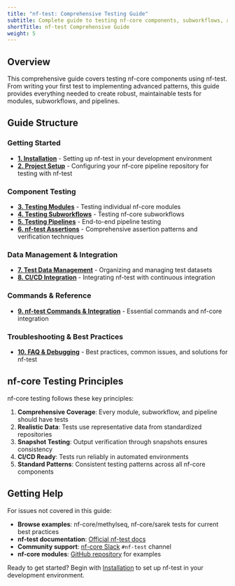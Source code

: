 ```yaml
---
title: "nf-test: Comprehensive Testing Guide"
subtitle: Complete guide to testing nf-core components, subworkflows, and pipelines with nf-test
shortTitle: nf-test Comprehensive Guide
weight: 5
---
```


## Overview

This comprehensive guide covers testing nf-core components using nf-test. From writing your first test to implementing advanced patterns, this guide provides everything needed to create robust, maintainable tests for modules, subworkflows, and pipelines.

## Guide Structure

### Getting Started

- **[1. Installation](./components/01_installation.md)** - Setting up nf-test in your development environment
- **[2. Project Setup](./components/03_project_setup.md)** - Configuring your nf-core pipeline repository for testing with nf-test

### Component Testing

- **[3. Testing Modules](./components/04_testing_modules.md)** - Testing individual nf-core modules
- **[4. Testing Subworkflows](./components/05_testing_subworkflows.md)** - Testing nf-core subworkflows
- **[5. Testing Pipelines](./components/06_testing_pipelines.md)** - End-to-end pipeline testing
- **[6. nf-test Assertions](./components/07_assertions.md)** - Comprehensive assertion patterns and verification techniques

### Data Management & Integration

- **[7. Test Data Management](./components/08_test_data_management.md)** - Organizing and managing test datasets
- **[8. CI/CD Integration](./components/09_cicd_integration.md)** - Integrating nf-test with continuous integration

### Commands & Reference

- **[9. nf-test Commands & Integration](./components/02_commands_integration.md)** - Essential commands and nf-core integration

### Troubleshooting & Best Practices

- **[10. FAQ & Debugging](./components/10_faq_debugging.md)** - Best practices, common issues, and solutions for nf-test

## nf-core Testing Principles

nf-core testing follows these key principles:

1. **Comprehensive Coverage**: Every module, subworkflow, and pipeline should have tests
2. **Realistic Data**: Tests use representative data from standardized repositories
3. **Snapshot Testing**: Output verification through snapshots ensures consistency
4. **CI/CD Ready**: Tests run reliably in automated environments
5. **Standard Patterns**: Consistent testing patterns across all nf-core components

## Getting Help

For issues not covered in this guide:

- **Browse examples**: nf-core/methylseq, nf-core/sarek tests for current best practices
- **nf-test documentation**: [Official nf-test docs](https://code.askimed.com/nf-test/)
- **Community support**: [nf-core Slack](https://nf-co.re/join) `#nf-test` channel
- **nf-core modules**: [GitHub repository](https://github.com/nf-core/modules) for examples

Ready to get started? Begin with [Installation](./components/01_installation.md) to set up nf-test in your development environment.
